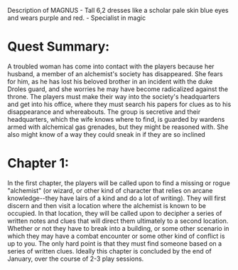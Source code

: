 Description of MAGNUS
	- Tall 6,2 dresses like a scholar pale skin blue eyes and wears purple and red.
	- Specialist in magic
# Quest Summary: 

A troubled woman has come into contact with the players because her husband, a member of an alchemist's society has disappeared. She fears for him, as he has lost his beloved brother in an incident with the duke Droles guard, and she worries he may have become radicalized against the throne. The players must make their way into the society's headquarters and get into his office, where they must search his papers for clues as to his disappearance and whereabouts. The group is secretive and their headquarters, which the wife knows where to find, is guarded by wardens armed with alchemical gas grenades, but they might be reasoned with. She also might know of a way they could sneak in if they are so inclined

# Chapter 1:
In the first chapter, the players will be called upon to find a missing or rogue "alchemist" (or wizard, or other kind of character that relies on arcane knowledge--they have lairs of a kind and do a lot of writing). They will first discern and then visit a location where the alchemist is known to be occupied. In that location, they will be called upon to decipher a series of written notes and clues that will direct them ultimately to a second location. Whether or not they have to break into a building, or some other scenario in which they may have a combat encounter or some other kind of conflict is up to you. The only hard point is that they must find someone based on a series of written clues. Ideally this chapter is concluded by the end of January, over the course of 2-3 play sessions.